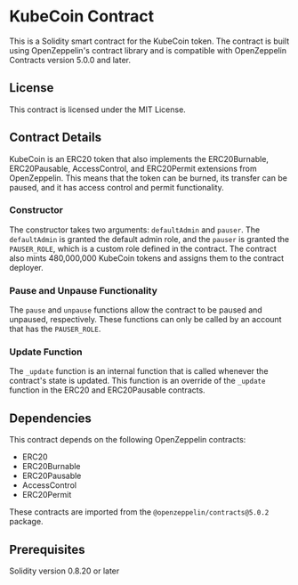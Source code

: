 # KubeCoin Contract

This is a Solidity smart contract for the KubeCoin token. The contract is built using OpenZeppelin's contract library and is compatible with OpenZeppelin Contracts version 5.0.0 and later.

## License

This contract is licensed under the MIT License.

## Contract Details

KubeCoin is an ERC20 token that also implements the ERC20Burnable, ERC20Pausable, AccessControl, and ERC20Permit extensions from OpenZeppelin. This means that the token can be burned, its transfer can be paused, and it has access control and permit functionality.

### Constructor

The constructor takes two arguments: `defaultAdmin` and `pauser`. The `defaultAdmin` is granted the default admin role, and the `pauser` is granted the `PAUSER_ROLE`, which is a custom role defined in the contract. The contract also mints 480,000,000 KubeCoin tokens and assigns them to the contract deployer.

### Pause and Unpause Functionality

The `pause` and `unpause` functions allow the contract to be paused and unpaused, respectively. These functions can only be called by an account that has the `PAUSER_ROLE`.

### Update Function

The `_update` function is an internal function that is called whenever the contract's state is updated. This function is an override of the `_update` function in the ERC20 and ERC20Pausable contracts.

## Dependencies

This contract depends on the following OpenZeppelin contracts:

- ERC20
- ERC20Burnable
- ERC20Pausable
- AccessControl
- ERC20Permit

These contracts are imported from the `@openzeppelin/contracts@5.0.2` package.

## Prerequisites

Solidity version 0.8.20 or later
